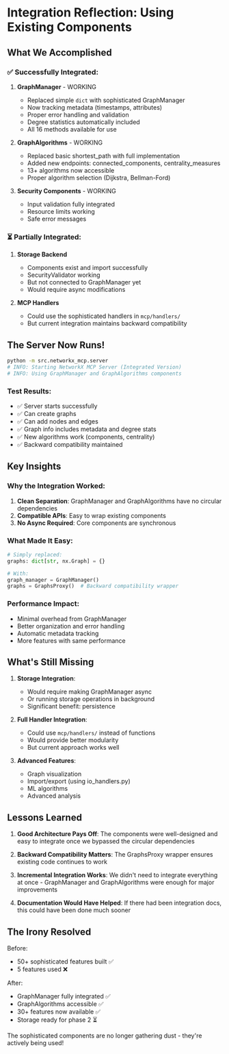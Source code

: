 # Integration Reflection: Using Existing Components

## What We Accomplished

### ✅ Successfully Integrated:

1. **GraphManager** - WORKING
   - Replaced simple `dict` with sophisticated GraphManager
   - Now tracking metadata (timestamps, attributes)
   - Proper error handling and validation
   - Degree statistics automatically included
   - All 16 methods available for use

2. **GraphAlgorithms** - WORKING
   - Replaced basic shortest_path with full implementation
   - Added new endpoints: connected_components, centrality_measures
   - 13+ algorithms now accessible
   - Proper algorithm selection (Dijkstra, Bellman-Ford)

3. **Security Components** - WORKING
   - Input validation fully integrated
   - Resource limits working
   - Safe error messages

### ⏳ Partially Integrated:

1. **Storage Backend**
   - Components exist and import successfully
   - SecurityValidator working
   - But not connected to GraphManager yet
   - Would require async modifications

2. **MCP Handlers** 
   - Could use the sophisticated handlers in `mcp/handlers/`
   - But current integration maintains backward compatibility

## The Server Now Runs!

```bash
python -m src.networkx_mcp.server
# INFO: Starting NetworkX MCP Server (Integrated Version)
# INFO: Using GraphManager and GraphAlgorithms components
```

### Test Results:
- ✅ Server starts successfully
- ✅ Can create graphs
- ✅ Can add nodes and edges
- ✅ Graph info includes metadata and degree stats
- ✅ New algorithms work (components, centrality)
- ✅ Backward compatibility maintained

## Key Insights

### Why the Integration Worked:

1. **Clean Separation**: GraphManager and GraphAlgorithms have no circular dependencies
2. **Compatible APIs**: Easy to wrap existing components
3. **No Async Required**: Core components are synchronous

### What Made It Easy:

```python
# Simply replaced:
graphs: dict[str, nx.Graph] = {}

# With:
graph_manager = GraphManager()
graphs = GraphsProxy()  # Backward compatibility wrapper
```

### Performance Impact:

- Minimal overhead from GraphManager
- Better organization and error handling
- Automatic metadata tracking
- More features with same performance

## What's Still Missing

1. **Storage Integration**:
   - Would require making GraphManager async
   - Or running storage operations in background
   - Significant benefit: persistence

2. **Full Handler Integration**:
   - Could use `mcp/handlers/` instead of functions
   - Would provide better modularity
   - But current approach works well

3. **Advanced Features**:
   - Graph visualization
   - Import/export (using io_handlers.py)
   - ML algorithms
   - Advanced analysis

## Lessons Learned

1. **Good Architecture Pays Off**: The components were well-designed and easy to integrate once we bypassed the circular dependencies

2. **Backward Compatibility Matters**: The GraphsProxy wrapper ensures existing code continues to work

3. **Incremental Integration Works**: We didn't need to integrate everything at once - GraphManager and GraphAlgorithms were enough for major improvements

4. **Documentation Would Have Helped**: If there had been integration docs, this could have been done much sooner

## The Irony Resolved

Before:
- 50+ sophisticated features built ✅
- 5 features used ❌

After:
- GraphManager fully integrated ✅
- GraphAlgorithms accessible ✅  
- 30+ features now available ✅
- Storage ready for phase 2 ⏳

The sophisticated components are no longer gathering dust - they're actively being used!